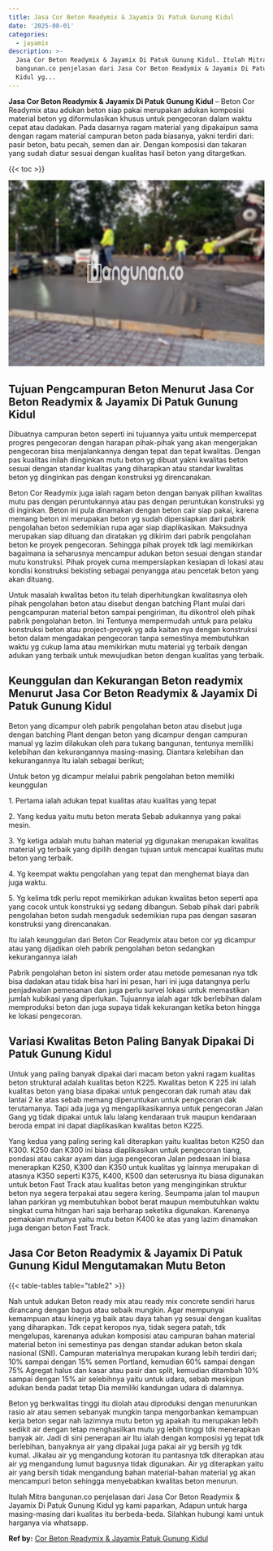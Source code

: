 ```yaml
---
title: Jasa Cor Beton Readymix & Jayamix Di Patuk Gunung Kidul
date: '2025-08-01'
categories:
  - jayamix
description: >-
  Jasa Cor Beton Readymix & Jayamix Di Patuk Gunung Kidul. Itulah Mitra
  bangunan.co penjelasan dari Jasa Cor Beton Readymix & Jayamix Di Patuk Gunung
  Kidul yg...
---
```


**Jasa Cor Beton Readymix & Jayamix Di Patuk Gunung Kidul** – Beton Cor Readymix atau adukan beton siap pakai merupakan adukan komposisi material beton yg diformulasikan khusus untuk pengecoran dalam waktu cepat atau dadakan. Pada dasarnya ragam material yang dipakaipun sama dengan ragam material campuran beton pada biasanya, yakni terdiri dari: pasir beton, batu pecah, semen dan air. Dengan komposisi dan takaran yang sudah diatur sesuai dengan kualitas hasil beton yang ditargetkan.

{{< toc >}}

![Jasa Cor Beton Readymix & Jayamix Di Patuk Gunung Kidul](/images/jasa-cor-readymix-59.png)

## Tujuan Pengcampuran Beton Menurut Jasa Cor Beton Readymix & Jayamix Di Patuk Gunung Kidul

Dibuatnya campuran beton seperti ini tujuannya yaitu untuk mempercepat progres pengecoran dengan harapan pihak-pihak yang akan mengerjakan pengecoran bisa menjalankannya dengan tepat dan tepat kwalitas. Dengan pas kualitas inilah diinginkan mutu beton yg dibuat yakni kwalitas beton sesuai dengan standar kualitas yang diharapkan atau standar kwalitas beton yg diinginkan pas dengan konstruksi yg direncanakan.

Beton Cor Readymix juga ialah ragam beton dengan banyak pilihan kwalitas mutu pas dengan peruntukannya atau pas dengan peruntukan konstruksi yg di inginkan. Beton ini pula dinamakan dengan beton cair siap pakai, karena memang beton ini merupakan beton yg sudah dipersiapkan dari pabrik pengolahan beton sedemikian rupa agar siap diaplikasikan. Maksudnya merupakan siap dituang dan diratakan yg dikirim dari pabrik pengolahan beton ke proyek pengecoran. Sehingga pihak proyek tdk lagi memikirkan bagaimana ia seharusnya mencampur adukan beton sesuai dengan standar mutu konstruksi. Pihak proyek cuma mempersiapkan kesiapan di lokasi atau kondisi konstruksi bekisting sebagai penyangga atau pencetak beton yang akan dituang.

Untuk masalah kwalitas beton itu telah diperhitungkan kwalitasnya oleh pihak pengolahan beton atau disebut dengan batching Plant mulai dari pengcampuran material beton sampai pengiriman, itu dikontrol oleh pihak pabrik pengolahan beton. Ini Tentunya mempermudah untuk para pelaku konstruksi beton atau project-proyek yg ada kaitan nya dengan konstruksi beton dalam mengadakan pengecoran tanpa semestinya membutuhkan waktu yg cukup lama atau memikirkan mutu material yg terbaik dengan adukan yang terbaik untuk mewujudkan beton dengan kualitas yang terbaik.

## Keunggulan dan Kekurangan Beton readymix Menurut Jasa Cor Beton Readymix & Jayamix Di Patuk Gunung Kidul

Beton yang dicampur oleh pabrik pengolahan beton atau disebut juga dengan batching Plant dengan beton yang dicampur dengan campuran manual yg lazim dilakukan oleh para tukang bangunan, tentunya memiliki kelebihan dan kekurangannya masing-masing. Diantara kelebihan dan kekurangannya Itu ialah sebagai berikut;

Untuk beton yg dicampur melalui pabrik pengolahan beton memiliki keunggulan

1\. Pertama ialah adukan tepat kualitas atau kualitas yang tepat

2\. Yang kedua yaitu mutu beton merata Sebab adukannya yang pakai mesin.

3\. Yg ketiga adalah mutu bahan material yg digunakan merupakan kwalitas material yg terbaik yang dipilih dengan tujuan untuk mencapai kualitas mutu beton yang terbaik.

4\. Yg keempat waktu pengolahan yang tepat dan menghemat biaya dan juga waktu.

5\. Yg kelima tdk perlu repot memikirkan adukan kwalitas beton seperti apa yang cocok untuk konstruksi yg sedang dibangun. Sebab pihak dari pabrik pengolahan beton sudah mengaduk sedemikian rupa pas dengan sasaran konstruksi yang direncanakan.

Itu ialah keunggulan dari Beton Cor Readymix atau beton cor yg dicampur atau yang dijadikan oleh pabrik pengolahan beton sedangkan kekurangannya ialah

Pabrik pengolahan beton ini sistem order atau metode pemesanan nya tdk bisa dadakan atau tidak bisa hari ini pesan, hari ini juga datangnya perlu penjadwalan pemesanan dan juga perlu survei lokasi untuk memastikan jumlah kubikasi yang diperlukan. Tujuannya ialah agar tdk berlebihan dalam memproduksi beton dan juga supaya tidak kekurangan ketika beton hingga ke lokasi pengecoran.

## Variasi Kwalitas Beton Paling Banyak Dipakai Di Patuk Gunung Kidul

Untuk yang paling banyak dipakai dari macam beton yakni ragam kualitas beton struktural adalah kualitas beton K225. Kwalitas beton K 225 ini ialah kualitas beton yang biasa dipakai untuk pengecoran dak rumah atau dak lantai 2 ke atas sebab memang diperuntukan untuk pengecoran dak terutamanya. Tapi ada juga yg mengaplikasikannya untuk pengecoran Jalan Gang yg tidak dipakai untuk lalu lalang kendaraan truk maupun kendaraan beroda empat ini dapat diaplikasikan kwalitas beton K225.

Yang kedua yang paling sering kali diterapkan yaitu kualitas beton K250 dan K300. K250 dan K300 ini biasa diaplikasikan untuk pengecoran tiang, pondasi atau cakar ayam dan juga pengecoran Jalan pedesaan ini biasa menerapkan K250, K300 dan K350 untuk kualitas yg lainnya merupakan di atasnya K350 seperti K375, K400, K500 dan seterusnya itu biasa digunakan untuk beton Fast Track atau kualitas beton yang menginginkan struktur beton nya segera terpakai atau segera kering. Seumpama jalan tol maupun lahan parkiran yg membutuhkan bobot berat maupun membutuhkan waktu singkat cuma hitngan hari saja berharap seketika digunakan. Karenanya pemakaian mutunya yaitu mutu beton K400 ke atas yang lazim dinamakan juga dengan beton Fast Track.

## Jasa Cor Beton Readymix & Jayamix Di Patuk Gunung Kidul Mengutamakan Mutu Beton

{{< table-tables table="table2" >}}

Nah untuk adukan Beton ready mix atau ready mix concrete sendiri harus dirancang dengan bagus atau sebaik mungkin. Agar mempunyai kemampuan atau kinerja yg baik atau daya tahan yg sesuai dengan kualitas yang diharapkan. Tdk cepat keropos nya, tidak segera patah, tdk mengelupas, karenanya adukan komposisi atau campuran bahan material material beton ini semestinya pas dengan standar adukan beton skala nasional (SNI). Campuran materialnya merupakan kurang lebih terdiri dari; 10% sampai dengan 15% semen Portland, kemudian 60% sampai dengan 75% Agregat halus dan kasar atau pasir dan split, kemudian ditambah 10% sampai dengan 15% air selebihnya yaitu untuk udara, sebab meskipun adukan benda padat tetap Dia memiliki kandungan udara di dalamnya.

Beton yg berkwalitas tinggi itu diolah atau diproduksi dengan menurunkan rasio air atau semen sebanyak mungkin tanpa mengorbankan kemampuan kerja beton segar nah lazimnya mutu beton yg apakah itu merupakan lebih sedikit air dengan tetap menghasilkan mutu yg lebih tinggi tdk menerapkan banyak air. Jadi di sini penerapan air Itu ialah dengan komposisi yg tepat tdk berlebihan, banyaknya air yang dipakai juga pakai air yg bersih yg tdk kumal. Jikalau air yg mengandung kotoran itu pantasnya tdk diterapkan atau air yg mengandung lumut bagusnya tidak digunakan. Air yg diterapkan yaitu air yang bersih tidak mengandung bahan material-bahan material yg akan mencampuri beton sehingga menyebabkan kwalitas beton menurun.

Itulah Mitra bangunan.co penjelasan dari Jasa Cor Beton Readymix & Jayamix Di Patuk Gunung Kidul yg kami paparkan, Adapun untuk harga masing-masing dari kualitas itu berbeda-beda. Silahkan hubungi kami untuk harganya via whatsapp.

**Ref by:** [Cor Beton Readymix & Jayamix Patuk Gunung Kidul](https://id.wikipedia.org/wiki/Cor)
